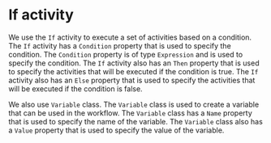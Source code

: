 # If activity

We use the `If` activity to execute a set of activities based on a condition. The `If` activity has a `Condition` property that is used to specify the condition. The `Condition` property is of type `Expression` and is used to specify the condition. The `If` activity also has an `Then` property that is used to specify the activities that will be executed if the condition is true. The `If` activity also has an `Else` property that is used to specify the activities that will be executed if the condition is false.

We also use `Variable` class. The `Variable` class is used to create a variable that can be used in the workflow. The `Variable` class has a `Name` property that is used to specify the name of the variable. The `Variable` class also has a `Value` property that is used to specify the value of the variable.




